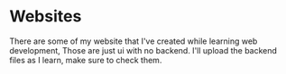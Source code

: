 # Websites
There are some of my website that I've created while learning web development, Those are just ui with no backend.
I'll upload the backend files as I learn, make sure to check them.
